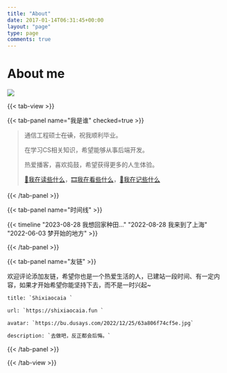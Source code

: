 ```yaml
---
title: "About"
date: 2017-01-14T06:31:45+00:00
layout: "page"
type: page
comments: true
---
```

# About me

![](https://bu.dusays.com/2023/09/30/6517d1063a09f.gif)

{{< tab-view >}}

{{< tab-panel name="我是谁" checked=true >}}

> 通信工程硕士<del class="text-gray-300">在读</del>，祝我顺利毕业。
>
> 在学习CS相关知识，希望能够从事后端开发。
>
> 热爱播客，喜欢捣鼓，希望获得更多的人生体验。
>
> [🔖我在读些什么](https://shixiaocaia.fun/books/)，[🎞️我在看些什么](https://shixiaocaia.fun/movies/)，[📝我在记些什么](https://note.shixiaocaia.fun/#/)


{{< /tab-panel >}}


{{< tab-panel name="时间线" >}}


{{< timeline "2023-08-28 我想回家种田..." "2022-08-28 我来到了上海" "2022-06-03 梦开始的地方" >}}

{{< /tab-panel >}}

{{< tab-panel name="友链" >}}

欢迎评论添加友链，希望你也是一个热爱生活的人，已建站一段时间、有一定内容，如果才开始希望你能坚持下去，而不是一时兴起~ 

```html
title: `Shixiaocaia `

url: `https://shixiaocaia.fun `

avatar: `https://bu.dusays.com/2022/12/25/63a806f74cf5e.jpg`

description: `去做吧，反正都会后悔。`
```


{{< /tab-panel >}}

{{< /tab-view >}}

<style>
    #test {
        width: auto;
        height: auto;
        overflow: hidden !important; 
      }
    #my-tags mark {
    position: initial!important;
    padding: 1%!important;
    }
</style>
<div id="test"></div>
<script src="/tags-wall.js"></script>
<script>
	Tags({
	style: {
	fn: Style1,
	title: '是小菜啊',
	animation: 0,
	scale: 0.48,
	randomScoreIfNoSetting: 1 // 如果是1，则如果未设置标签大小那么随机设置一个大小；否则使用默认大小5
  },
  text: `
  偶尔读书/10/关于我/https:&#47;&#47;shixiaocaia.fun/books&#47
  有时电影/10/关于我/https:&#47;&#47;shixiaocaia.fun/movies&#47
  静静学习/10/关于我/https:&#47;&#47;note.shixiaocaia.fun&#47
  拜访另一个世界/10/关于我/https:&#47;&#47;storeweb.cn/s/1488
  人生最优体验/8/关于我
  很少运动/8/关于我
  情绪表达者/7/关于我
  盐纠生/6/关于我
  双人成行/5/game
  坂本龙一/7/是爱好
  自行车/7/是爱好
  Hello world/8/是爱好
  Cooking/8/是爱好
  谐星聊天会/8/podcast/
  阿弥晚安/8/podcast
  纵横四海/7/podcast
  肥话连篇/8/podcast
  `,
  rootDOM: document.getElementById('test')
})
</script>
